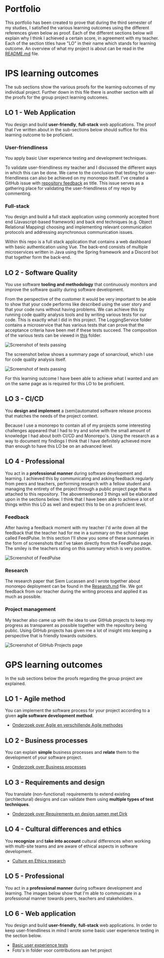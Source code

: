 # Portfolio

This portfolio has been created to prove that during the third semester of my studies, I satisfied the various learning outcomes using the different references given below as proof. Each of the different sections below will explain why I think I achieved a certain score, in agreement with my teacher. Each of the section titles have "LO" in their name which stands for learning outcome. An overview of what my project is about can be read in the [README.md](https://github.com/FHICT-S-Owen/DiscordBotManager#readme) file.

# IPS learning outcomes
The sub sections show the various proofs for the learning outcomes of my individual project. Further down in this file there is another section with all the proofs for the group project learning outcomes.

## LO 1 - Web Application
You design and build **user-friendly**, **full-stack** web applications. The proof that I've written about in the sub-sections below should suffice for this learning outcome to be proficient. 

### User-friendliness
You apply basic User experience testing and development techniques.

To validate user-friendliness my teacher and I discussed the different ways in which this can be done. We came to the conclusion that testing for user-friendliness can also be achieved on my monorepo itself. I've created a GitHub issue with [repository feedback](https://github.com/FHICT-S-Owen/DiscordBotManager/issues/42) as title. This issue serves as a gathering place for validating the user-friendliness of my repo by commenting.

### Full-stack
You design and build a full stack application using commonly accepted front end (Javascript-based framework) and back end techniques (e.g. Object Relational Mapping) choosing and implementing relevant communication protocols and addressing asynchronous communication issues.

Within this repo is a full stack application that contains a web dashboard with basic authentication using Vue. The back-end consists of multiple microservices written in Java using the Spring framework and a Discord bot that together form the back-end.

## LO 2 - Software Quality
You use software **tooling and methodology** that continuously monitors and improve the software quality during software development.

From the perspective of the customer it would be very important to be able to show that your code performs like described using the user story and that your code runs without having problems. We can achieve this by running code quality analysis tools and by writing various tests for our code. This is exactly what I did in this project. The LoggingService folder contains a microservice that has various tests that can prove that the acceptance criteria have been met if these tests succeed. The composition of the various tests can be viewed in [this](https://github.com/FHICT-S-Owen/DiscordBotManager/tree/Production/LoggingService/src/test/java/com/owendb/loggingservice) folder.

![Screenshot of tests passing](https://github.com/FHICT-S-Owen/S3-IPS-DOCS/blob/main/screenshots/Screenshot_LogginService_Tests.png?raw=true)

The screenshot below shows a summary page of sonarcloud, which I use for code quality analysis itself.

![Screenshot of tests passing](https://github.com/FHICT-S-Owen/S3-IPS-DOCS/blob/main/screenshots/Screenshot_SonarCloud.png?raw=true)

For this learning outcome I have been able to achieve what I wanted and am on the same page as is required for this LO to be proficient.

## LO 3 - CI/CD
You **design and implement** a (semi)automated software release process that matches the needs of the project context.

Because I use a monorepo to contain all of my projects some interesting challenges appeared that I had to try and solve with the small amount of knowledge I had about both CI/CD and Monorepo's. Using the research as a way to document my findings I think that I have definitely achieved more than enough to have this LO be on an advanced level.

## LO 4 - Professional
You act in a **professional manner** during software development and learning. I achieved this by communicating and asking feedback regularly from peers and teachers, performing research with a fellow student and managing the entirety of the project through a public project page that is attached to this repository. The abovementioned 3 things will be elaborated upon in the sections below. I think that I have been able to achieve a lot of things within this LO as well and expect this to be on a proficient level.

### Feedback
After having a feedback moment with my teacher I'd write down all the feedback that the teacher had for me in a summary on the school page called FeedPulse. In this section I'll show you some of these summaries in the form of screenshots that I've taken directly from the FeedPulse page. The smiley is the teachers rating on this summary which is very positive.

![Screenshot of FeedPulse](https://github.com/FHICT-S-Owen/S3-IPS-DOCS/blob/main/screenshots/Screenshot_FeedPulse.png?raw=true)

### Research

The research paper that Siem Lucassen and I wrote together about monorepo deployment can be found in the [Research.md](https://github.com/FHICT-S-Owen/S3-IPS-DOCS/blob/main/Research.md) file. We got feedback from our teacher during the writing process and applied it as much as possible.

### Project management

My teacher also came up with the idea to use GitHub projects to keep my progress as transparent as possible together with the repository being public. Using GitHub projects has given me a lot of insight into keeping a perspective that is friendly towards outsiders. 

![Screenshot of GitHub Projects page](https://github.com/FHICT-S-Owen/S3-IPS-DOCS/blob/main/screenshots/Screenshot_Projects.png?raw=true)

# GPS learning outcomes
In the sub sections below the proofs regarding the group project are explained. 

## LO 1 - Agile method
You can implement the software process for your project according to a given **agile software development method**.
- [Onderzoek over Agile en verschillende Agile methodes](https://github.com/FHICT-S-Owen/S3-GPS-DOCS/blob/main/Researches%20-%20Owen/Agile_methods.md)

## LO 2 - Business processes
You can explain **simple** business processes and **relate** them to the development of your software project.
- [Onderzoek over Business processes](https://github.com/FHICT-S-Owen/S3-GPS-DOCS/blob/main/Researches%20-%20Owen/Business_process.md)

## LO 3 - Requirements and design
You translate (non-functional) requirements to extend existing (architectural) designs and can validate them using **multiple types of test techniques**.
- [Onderzoek over Requirements en design samen met Dirk](https://github.com/DirkLemmen/Researches/blob/master/Requirements%20and%20Design.md)

## LO 4 - Cultural differences and ethics
You **recognize** and **take into account** cultural differences when working with multi-site teams and are aware of ethical aspects in software development.
- [Culture en Ethics research](https://github.com/FHICT-S-Owen/S3-GPS-DOCS/blob/main/Researches%20-%20Owen/culture_and_ethics.md)

## LO 5 - Professional
You act in a **professional manner** during software development and learning. The images below show that I'm able to communicate in a professional manner towards peers, teachers and stakeholders.


## LO 6 - Web application
You design and build **user-friendly**, **full-stack** web applications. In order to keep user-friendliness in mind I wrote some basic user experience testing in the section below.
- [Basic user experience tests](https://github.com/DirkLemmen/Researches/issues?q=is%3Aopen+is%3Aissue)
- Foto's in folder voor contributions aan het project